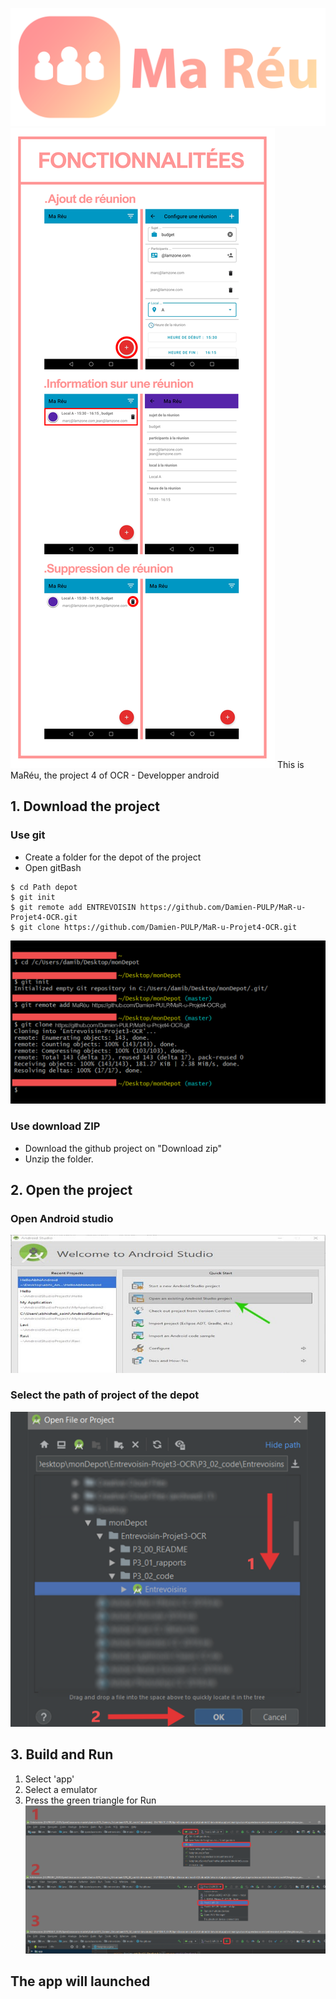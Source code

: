 ![alt text](P4_screenshot/MaReuTitle_00.png)
![alt text](P4_screenshot/MareuFonctionnalitee.png)
This is MaRéu, the project 4 of OCR - Developper android
## 1. Download the project 
### Use git 
- Create a folder for the depot of the project 
- Open gitBash
```
$ cd Path depot
$ git init 
$ git remote add ENTREVOISIN https://github.com/Damien-PULP/MaR-u-Projet4-OCR.git
$ git clone https://github.com/Damien-PULP/MaR-u-Projet4-OCR.git
```
![alt text](P4_screenshot/1_downloadProject_gitBash.png)
### Use download ZIP
- Download the github project on "Download zip"
- Unzip the folder.
## 2. Open the project
### Open Android studio
![alt text](P4_screenshot/2_Open_project-1.jpg)
### Select the path of project of the depot
![alt text](P4_screenshot/2_Open_project-2.png)
## 3. Build and Run
1. Select 'app'
2. Select a emulator 
3. Press the green triangle for Run
![alt text](P4_screenshot/3_Build_and_run.png)
## The app will launched
